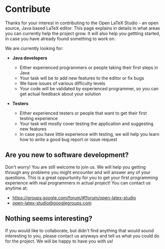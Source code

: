 Contribute
==========

Thanks for your interest in contributing to the Open LaTeX Studio - an open source, Java based LaTeX editor.
This page explains in details in what areas you can currently help the project grow. It will also help you 
gettting started, in case you have already found something to work on.

We are currently looking for:
* **Java developers**
  * Either experienced programmers or people taking their first steps in Java
  * Your task will be to add new features to the editor or fix bugs
  * We have issues of various difficulty levels
  * Your code will be validated by experienced programmer, so you can get actual feedback about your solution
  
* **Testers**
  * Either experienced testers or people that want to get their first testing experience
  * Your task will mostly cover testing the application and suggesting new features
  * In case you have little experience with testing, we will help you learn how to write a good bug report or issue request


Are you new to software development?
------------------------------------
Don't worry! You are still welcome to join us. We will help you getting through any problems you might encounter and
will answer any of your questions. This is a great oppurtunity for you to get your first programming experience with real
programmers in actual project! You can contact us anytime at:
* https://groups.google.com/forum/#!forum/open-latex-studio
* open-latex-studio@googlegroups.com


**Nothing seems interesting?**
------------------------------
If you would like to collaborate, but didn't find anything that would sound interesting to you, please contact us anyways
and tell us what you could do for the project. We will be happy to have you with us!
